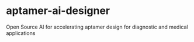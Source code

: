 # aptamer-ai-designer
Open Source AI for accelerating aptamer design for diagnostic and medical applications
